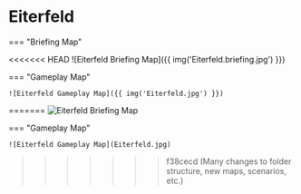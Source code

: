 # Eiterfeld

=== "Briefing Map"

<<<<<<< HEAD
    ![Eiterfeld Briefing Map]({{ img('Eiterfeld.briefing.jpg') }})

=== "Gameplay Map"

    ![Eiterfeld Gameplay Map]({{ img('Eiterfeld.jpg') }})
=======
    ![Eiterfeld Briefing Map](Eiterfeld.briefing.jpg)

=== "Gameplay Map"

    ![Eiterfeld Gameplay Map](Eiterfeld.jpg)
>>>>>>> f38cecd (Many changes to folder structure, new maps, scenarios, etc.)
